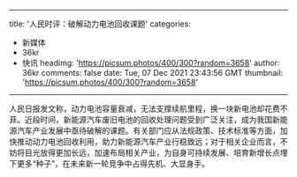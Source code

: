 
---
title: '人民时评：破解动力电池回收课题'
categories: 
 - 新媒体
 - 36kr
 - 快讯
headimg: 'https://picsum.photos/400/300?random=3658'
author: 36kr
comments: false
date: Tue, 07 Dec 2021 23:43:56 GMT
thumbnail: 'https://picsum.photos/400/300?random=3658'
---

<div>   
人民日报发文称，动力电池容量衰减，无法支撑续航里程，换一块新电池却花费不菲。近段时间，新能源汽车废旧电池的回收处理问题受到广泛关注，成为我国新能源汽车产业发展中亟待破解的课题。有关部门应从法规政策、技术标准等方面，加快推动动力电池回收利用，助力新能源汽车产业行稳致远；对于相关企业而言，不妨将目光放得更加长远，加速布局相关产业，为自身可持续发展、培育新增长点埋下更多“种子”，在未来新一轮竞争中占得先机、大显身手。  
</div>
            